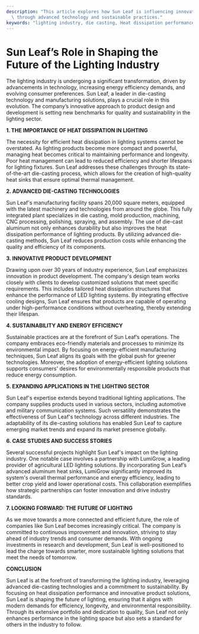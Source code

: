 ```yaml
---
description: "This article explores how Sun Leaf is influencing innovations in the lighting industry\
  \ through advanced technology and sustainable practices."
keywords: "lighting industry, die casting, Heat dissipation performance, Heat sink"
---
```

# Sun Leaf’s Role in Shaping the Future of the Lighting Industry

The lighting industry is undergoing a significant transformation, driven by advancements in technology, increasing energy efficiency demands, and evolving consumer preferences. Sun Leaf, a leader in die-casting technology and manufacturing solutions, plays a crucial role in this evolution. The company’s innovative approach to product design and development is setting new benchmarks for quality and sustainability in the lighting sector. 

**1. THE IMPORTANCE OF HEAT DISSIPATION IN LIGHTING**

The necessity for efficient heat dissipation in lighting systems cannot be overstated. As lighting products become more compact and powerful, managing heat becomes critical to maintaining performance and longevity. Poor heat management can lead to reduced efficiency and shorter lifespans for lighting fixtures. Sun Leaf addresses these challenges through its state-of-the-art die-casting process, which allows for the creation of high-quality heat sinks that ensure optimal thermal management.

**2. ADVANCED DIE-CASTING TECHNOLOGIES**

Sun Leaf's manufacturing facility spans 20,000 square meters, equipped with the latest machinery and technologies from around the globe. This fully integrated plant specializes in die casting, mold production, machining, CNC processing, polishing, spraying, and assembly. The use of die-cast aluminum not only enhances durability but also improves the heat dissipation performance of lighting products. By utilizing advanced die-casting methods, Sun Leaf reduces production costs while enhancing the quality and efficiency of its components.

**3. INNOVATIVE PRODUCT DEVELOPMENT**

Drawing upon over 30 years of industry experience, Sun Leaf emphasizes innovation in product development. The company's design team works closely with clients to develop customized solutions that meet specific requirements. This includes tailored heat dissipation structures that enhance the performance of LED lighting systems. By integrating effective cooling designs, Sun Leaf ensures that products are capable of operating under high-performance conditions without overheating, thereby extending their lifespan.

**4. SUSTAINABILITY AND ENERGY EFFICIENCY**

Sustainable practices are at the forefront of Sun Leaf’s operations. The company embraces eco-friendly materials and processes to minimize its environmental impact. By focusing on energy-efficient manufacturing techniques, Sun Leaf aligns its goals with the global push for greener technologies. Moreover, the adoption of energy-efficient lighting solutions supports consumers' desires for environmentally responsible products that reduce energy consumption.

**5. EXPANDING APPLICATIONS IN THE LIGHTING SECTOR**

Sun Leaf's expertise extends beyond traditional lighting applications. The company supplies products used in various sectors, including automotive and military communication systems. Such versatility demonstrates the effectiveness of Sun Leaf's technology across different industries. The adaptability of its die-casting solutions has enabled Sun Leaf to capture emerging market trends and expand its market presence globally.

**6. CASE STUDIES AND SUCCESS STORIES**

Several successful projects highlight Sun Leaf's impact on the lighting industry. One notable case involves a partnership with LumiGrow, a leading provider of agricultural LED lighting solutions. By incorporating Sun Leaf’s advanced aluminum heat sinks, LumiGrow significantly improved its system's overall thermal performance and energy efficiency, leading to better crop yield and lower operational costs. This collaboration exemplifies how strategic partnerships can foster innovation and drive industry standards.

**7. LOOKING FORWARD: THE FUTURE OF LIGHTING**

As we move towards a more connected and efficient future, the role of companies like Sun Leaf becomes increasingly critical. The company is committed to continuous improvement and innovation, striving to stay ahead of industry trends and consumer demands. With ongoing investments in research and development, Sun Leaf is well-positioned to lead the charge towards smarter, more sustainable lighting solutions that meet the needs of tomorrow.

**CONCLUSION**

Sun Leaf is at the forefront of transforming the lighting industry, leveraging advanced die-casting technologies and a commitment to sustainability. By focusing on heat dissipation performance and innovative product solutions, Sun Leaf is shaping the future of lighting, ensuring that it aligns with modern demands for efficiency, longevity, and environmental responsibility. Through its extensive portfolio and dedication to quality, Sun Leaf not only enhances performance in the lighting space but also sets a standard for others in the industry to follow.
